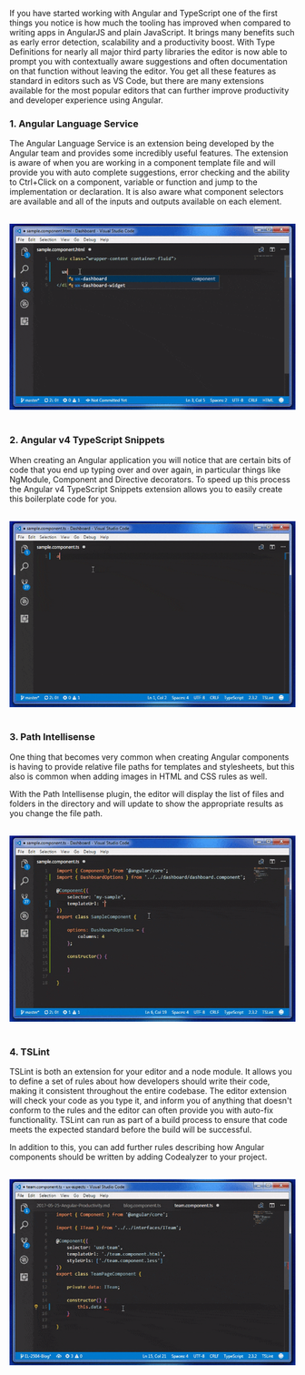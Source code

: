 If you have started working with Angular and TypeScript one of the first things you notice is how much the tooling has improved when compared to writing apps in AngularJS and plain JavaScript. It brings many benefits such as early error detection, scalability and a productivity boost. With Type Definitions for nearly all major third party libraries the editor is now able to prompt you with contextually aware suggestions and often documentation on that function without leaving the editor. You get all these features as standard in editors such as VS Code, but there are many extensions available for the most popular editors that can further improve productivity and developer experience using Angular.

### 1. Angular Language Service

The Angular Language Service is an extension being developed by the Angular team and provides some incredibly useful features. The extension is aware of when you are working in a component template file and will provide you with auto complete suggestions, error checking and the ability to Ctrl+Click on a component, variable or function and jump to the implementation or declaration. It is also aware what component selectors are available and all of the inputs and outputs available on each element.

<br>
<img src="../../../assets/img/blog/angular-language-service.gif" />
<br>
<br>

### 2. Angular v4 TypeScript Snippets

When creating an Angular application you will notice that are certain bits of code that you end up typing over and over again, in particular things like NgModule, Component and Directive decorators. To speed up this process the Angular v4 TypeScript Snippets extension allows you to easily create this boilerplate code for you.

<br>
<img src="../../../assets/img/blog/angular-snippets.gif" />
<br>
<br>

### 3. Path Intellisense

One thing that becomes very common when creating Angular components is having to provide relative file paths for templates and stylesheets, but this also is common when adding images in HTML and CSS rules as well.

With the Path Intellisense plugin, the editor will display the list of files and folders in the directory and will update to show the appropriate results as you change the file path.

<br>
<img src="../../../assets/img/blog/path-intellisense.gif" />
<br>
<br>

### 4. TSLint

TSLint is both an extension for your editor and a node module. It allows you to define a set of rules about how developers should write their code, making it consistent throughout the entire codebase. The editor extension will check your code as you type it, and inform you of anything that doesn't conform to the rules and the editor can often provide you with auto-fix functionality. TSLint can run as part of a build process to ensure that code meets the expected standard before the build will be successful.

In addition to this, you can add further rules describing how Angular components should be written by adding Codealyzer to your project.

<br>
<img src="../../../assets/img/blog/tslint.gif" />
<br>
<br>
